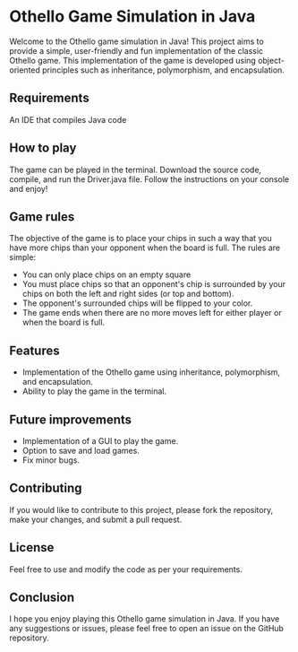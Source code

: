 # Othello Game Simulation in Java
Welcome to the Othello game simulation in Java! This project aims to provide a simple, user-friendly and fun implementation of the classic Othello game. This implementation of the game is developed using object-oriented principles such as inheritance, polymorphism, and encapsulation.

## Requirements
An IDE that compiles Java code

## How to play
The game can be played in the terminal. Download the source code, compile, and run the Driver.java file. Follow the instructions on your console and enjoy!

## Game rules
The objective of the game is to place your chips in such a way that you have more chips than your opponent when the board is full. The rules are simple:

- You can only place chips on an empty square
- You must place chips so that an opponent's chip is surrounded by your chips on both the left and right sides (or top and bottom).
- The opponent's surrounded chips will be flipped to your color.
- The game ends when there are no more moves left for either player or when the board is full.

## Features
- Implementation of the Othello game using inheritance, polymorphism, and encapsulation.
- Ability to play the game in the terminal.

## Future improvements
- Implementation of a GUI to play the game.
- Option to save and load games.
- Fix minor bugs.

## Contributing
If you would like to contribute to this project, please fork the repository, make your changes, and submit a pull request.

## License
Feel free to use and modify the code as per your requirements.

## Conclusion
I hope you enjoy playing this Othello game simulation in Java. If you have any suggestions or issues, please feel free to open an issue on the GitHub repository.
